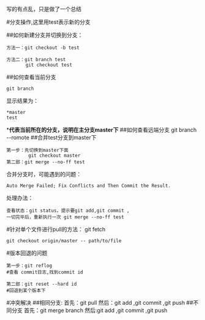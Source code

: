写的有点乱，只是做了一个总结

#分支操作,这里用test表示新的分支

##如何新建分支并切换到分支：	

	方法一：git checkout -b test

	方法二：git branch test
		   git checkout test

##如何查看当前分支

	git branch

显示结果为：

	*master
	test

***代表当前所在的分支，说明在主分支master下**
##如何查看远端分支
	git branch --romote
##合并test分支到master下

	第一步：先切换到master下面
			git checkout master
	第二部：git merge --no-ff test

合并分支时，可能遇到的问题：

	Auto Merge Failed; Fix Conflicts and Then Commit the Result.

处理办法：

	查看状态：git status，提示要git add,git commit ,
	一切完毕后，重新执行一次 git merge --no-ff test

#针对单个文件进行pull的方法：
	git fetch
	
	git checkout origin/master -- path/to/file
#版本回退的问题

	第一步：git reflog 
	#查看 commit日志,找到commit id
	
	第二部：git reset --hard id
	#回退到某个版本下
	

#冲突解决
##相同分支:
	首先：git pull
	然后：git add ,git commit ,git push
##不同分支
	首先：git merge branch 
	然后:git add ,git commit ,git push 	